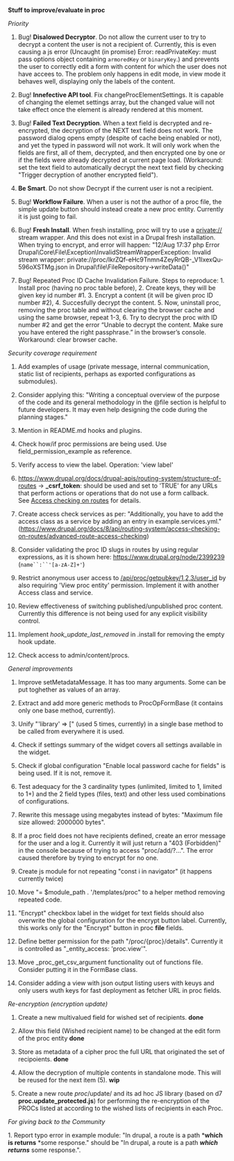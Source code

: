 **Stuff to improve/evaluate in proc**

*Priority*

1.  Bug! **Disalowed Decryptor**. Do not allow the current user to try to decrypt a content the user is not a recipient of. Currently, this is even causing a js error (Uncaught (in promise) Error: readPrivateKey: must pass options object containing `armoredKey` or `binaryKey`.) and prevents the user to correctly edit a form with content for which the user does not have accees to. The problem only happens in edit mode, in view mode it behaves well, displaying only the labels of the content.

2.  Bug! **Innefective API tool**. Fix changeProcElementSettings. It is capable of changing the elemet settings array, but the changed value will not take effect once the element is already rendered at this moment.

3.  Bug! **Failed Text Decryption**. When a text field is decrypted and re-encrypted, the decryption of the NEXT text field does not work. The password dialog opens empty (despite of cache being enabled or not), and yet the typed in password will not work. It will only work when the fields are first, all of them, decrypted, and then encrypted one by one or if the fields were already decrypted at current page load. (Workaround: set the text field to automatically decrypt the next text field by checking "Trigger decryption of another encrypted field").

4.  **Be Smart**. Do not show Decrypt if the current user is not a recipient.

5.  Bug! **Workflow Failure**. When a user is not the author of a proc file, the simple update button should instead create a new proc entity. Currently it is just going to fail.

6.  Bug! **Fresh Install**. When fresh installing, proc will try to use a <private://> stream wrapper. And this does not exist in a Drupal fresh installation. When trying to encrypt, and error will happen: "12/Aug 17:37 php Error Drupal\Core\File\Exception\InvalidStreamWrapperException: Invalid stream wrapper: private://proc/lkrZQf-eHc9Tnmn4ZeyRrQB-_V1IxexQu-596oXSTMg.json in Drupal\file\FileRepository→writeData()"

7. Bug! Repeated Proc ID Cache Invalidation Failure. Steps to reproduce: 1. Install proc (having no proc table before), 2. Create keys, they will be given key id number #1. 3. Encrypt a content (it will be given proc ID number #2), 4. Succesfully decrypt the content. 5. Now, uninstall proc, removing the proc table and without clearing the browser cache and using the same browser, repeat 1-3, 6. Try to decrypt the proc with ID number #2 and get the error “Unable to decrypt the content. Make sure you have entered the right passphrase.” in the browser’s console. Workaround: clear browser cache. 

*Security coverage requirement*

1.  Add examples of usage (private message, internal communication, static list of recipients, perhaps as exported configurations as submodules).

2.  Consider applying this: "Writing a conceptual overview of the purpose of the code and its general methodology in the @file section is helpful to future developers. It may even help designing the code during the planning stages."

3.  Mention in README.md hooks and plugins.

4.  Check how/if proc permissions are being used. Use field_permission_example as reference.

5.  Verify access to view the label. Operation: 'view label'

6.  <https://www.drupal.org/docs/drupal-apis/routing-system/structure-of-routes> → **_csrf_token**: should be used and set to 'TRUE' for any URLs that perform actions or operations that do not use a form callback. See [Access checking on routes](https://drupal.org/node/3048359) for details.

7.  Create access check services as per: "Additionally, you have to add the access class as a service by adding an entry in example.services.yml." (<https://www.drupal.org/docs/8/api/routing-system/access-checking-on-routes/advanced-route-access-checking>)

8.  Consider validating the proc ID slugs in routes by using regular expressions, as it is shown here: <https://www.drupal.org/node/2399239> (`name``:``'[a-zA-Z]+'`)

9.  Restrict anonymous user access to [/api/proc/getpubkey/1,2,3/user_id](http://127.0.0.1:8181/proclab/proclab/web/api/proc/getpubkey/1,2,3/user_id) by also requiring 'View proc entity' permission. Implement it with another Access class and service.

10. Review effectiveness of switching published/unpublished proc content. Currently this difference is not being used for any explicit visibility control.

11. Implement *hook_update_last_removed* in .install for removing the empty hook update.

12. Check access to admin/content/procs.

*General improvements*

1.  Improve setMetadataMessage. It has too many arguments. Some can be put toghether as values of an array.

2.  Extract and add more generic methods to ProcOpFormBase (it contains only one base method, currently).

3.  Unify "'library' => [" (used 5 times, currently) in a single base method to be called from everywhere it is used.

4.  Check if settings summary of the widget covers all settings available in the widget.

5.  Check if global configuration "Enable local password cache for fields" is being used. If it is not, remove it.

6.  Test adequacy for the 3 cardinality types (unlimited, limited to 1, limited to 1+) and the 2 field types (files, text) and other less used combinations of configurations.

7.  Rewrite this message using megabytes instead of bytes: "Maximum file size allowed: 2000000 bytes".

8.  If a proc field does not have recipients defined, create an error message for the user and a log it. Currently it will just return a "403 (Forbidden)" in the console because of trying to access "proc/add/?...". The error caused therefore by trying to encrypt for no one.

9.  Create js module for not repeating "const i in navigator" (it happens currently twice)

10. Move "= $module_path . '/templates/proc" to a helper method removing repeated code.

11. "Encrypt" checkbox label in the widget for text fields should also overwrite the global configuration for the encrypt button label. Currently, this works only for the "Encrypt" button in proc **file** fields.

12. Define better permission for the path "/proc/{proc}/details". Currently it is controlled as "_entity_access: 'proc.view'".

13. Move _proc_get_csv_argument functionality out of functions file. Consider putting it in the FormBase class.

14. Consider adding a view with json output listing users with keuys and only users wuth keys for fast deployment as fetcher URL in proc fields.

*Re-encryption (encryption update)*

1.  Create a new multivalued field for wished set of recipients. **done**

2.  Allow this field (Wished recipient name) to be changed at the edit form of the proc entity **done**

3.  Store as metadata of a cipher proc the full URL that originated the set of recipoients. **done**

4.  Allow the decryption of multiple contents in standalone mode. This will be reused for the next item (5). **wip**

5.  Create a new route *proc*/update/<proc IDs CSV> and its ad hoc JS library (based on d7 **proc.update_protected.js**) for performing the re-encryption of the PROCs listed at <proc IDs CSV> according to the wished lists of recipients in each Proc.
 
*For giving back to the Community*

1\. Report typo error in example module: "In drupal, a route is a path ***which is returns** *some response." should be "In drupal, a route is a path ***which returns*** some response.".
